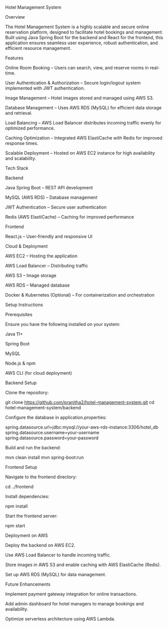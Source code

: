 Hotel Management System

Overview

The Hotel Management System is a highly scalable and secure online reservation platform, designed to facilitate hotel bookings and management. Built using Java Spring Boot for the backend and React for the frontend, this application ensures seamless user experience, robust authentication, and efficient resource management.

Features

Online Room Booking – Users can search, view, and reserve rooms in real-time.

User Authentication & Authorization – Secure login/logout system implemented with JWT authentication.

Image Management – Hotel images stored and managed using AWS S3.

Database Management – Uses AWS RDS (MySQL) for efficient data storage and retrieval.

Load Balancing – AWS Load Balancer distributes incoming traffic evenly for optimized performance.

Caching Optimization – Integrated AWS ElastiCache with Redis for improved response times.

Scalable Deployment – Hosted on AWS EC2 instance for high availability and scalability.

Tech Stack

Backend

Java Spring Boot – REST API development

MySQL (AWS RDS) – Database management

JWT Authentication – Secure user authentication

Redis (AWS ElastiCache) – Caching for improved performance

Frontend

React.js – User-friendly and responsive UI

Cloud & Deployment

AWS EC2 – Hosting the application

AWS Load Balancer – Distributing traffic

AWS S3 – Image storage

AWS RDS – Managed database

Docker & Kubernetes (Optional) – For containerization and orchestration

Setup Instructions

Prerequisites

Ensure you have the following installed on your system:

Java 11+

Spring Boot

MySQL

Node.js & npm

AWS CLI (for cloud deployment)

Backend Setup

Clone the repository:

git clone https://github.com/pranitha2/hotel-management-system.git
cd hotel-management-system/backend

Configure the database in application.properties:

spring.datasource.url=jdbc:mysql://your-aws-rds-instance:3306/hotel_db
spring.datasource.username=your-username
spring.datasource.password=your-password

Build and run the backend:

mvn clean install
mvn spring-boot:run

Frontend Setup

Navigate to the frontend directory:

cd ../frontend

Install dependencies:

npm install

Start the frontend server:

npm start

Deployment on AWS

Deploy the backend on AWS EC2.

Use AWS Load Balancer to handle incoming traffic.

Store images in AWS S3 and enable caching with AWS ElastiCache (Redis).

Set up AWS RDS (MySQL) for data management.

Future Enhancements

Implement payment gateway integration for online transactions.

Add admin dashboard for hotel managers to manage bookings and availability.

Optimize serverless architecture using AWS Lambda.
